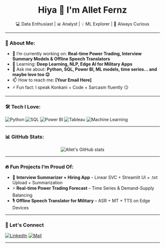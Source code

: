 <h1 align="center">Hiya 👋 I'm Allet Fernz</h1>
<p align="center">💻 Data Enthusiast | 📊 Analyst | 💡 ML Explorer | 🧠 Always Curious</p>

---

### 💼 About Me:
- 🔭 I’m currently working on: **Real-time Power Trading, Interview Summary Models & Offline Speech Translators**
- 🌱 Learning: **Deep Learning, NLP, Edge AI for Military Apps**
- 💬 Ask me about: **Python, SQL, Power BI, ML models, time series... and maybe love too 😉**
- 📫 How to reach me: **[Your Email Here]**
- ⚡ Fun fact: I speak Konkani + Code + Sarcasm fluently 😏

---

### 🛠️ Tech I Love:
![Python](https://img.shields.io/badge/-Python-3776AB?style=flat&logo=python&logoColor=white)
![SQL](https://img.shields.io/badge/-SQL-4479A1?style=flat&logo=MySQL&logoColor=white)
![Power BI](https://img.shields.io/badge/-PowerBI-F2C811?style=flat&logo=Power-BI&logoColor=black)
![Tableau](https://img.shields.io/badge/-Tableau-E97627?style=flat&logo=Tableau&logoColor=white)
![Machine Learning](https://img.shields.io/badge/-MachineLearning-brightgreen)

---

### 📊 GitHub Stats:
<p align="center">
  <img src="https://github-readme-stats.vercel.app/api?username=ALLET11&show_icons=true&theme=tokyonight" alt="Allet's GitHub stats" />
</p>


---

### 🔥 Fun Projects I’m Proud Of:
- 🧠 **Interview Summarizer + Hiring App** – Linear SVC + Streamlit UI + .txt Upload + Summarization
- ⚡ **Real-time Power Trading Forecast** – Time Series & Demand-Supply Balancing
- 🎙️ **Offline Speech Translator for Military** – ASR + MT + TTS on Edge Devices

---

### 💖 Let's Connect
[![LinkedIn](https://img.shields.io/badge/-LinkedIn-blue?style=flat&logo=linkedin&logoColor=white)](https://www.linkedin.com/in/YOUR_LINK/)
[![Mail](https://img.shields.io/badge/-Gmail-D14836?style=flat&logo=gmail&logoColor=white)](mailto:YOUR_EMAIL)

---


